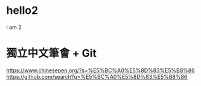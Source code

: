 # hello2
i am 2

# 獨立中文筆會 + Git
https://www.chinesepen.org/?s=%E5%BC%A0%E5%8D%83%E5%B8%86
https://github.com/search?q=%E5%BC%A0%E5%8D%83%E5%B8%86

